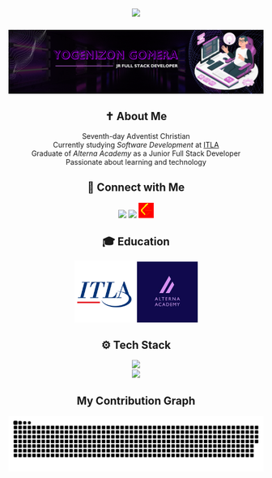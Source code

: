
<h1 align="center">
  <img src="https://readme-typing-svg.demolab.com?font=Fira+Code&duration=3000&pause=500&center=true&width=435&color=FF0000&lines=YonkiCode+Jr+Full+Stack+Developer" />
</h1>

<div align="center">
  <img src="assest/vaner.png" width="900"/>
</div>

<h2 align="center">✝ About Me</h2>

<div align="center">
  
Seventh-day Adventist Christian<br> 
Currently studying *Software Development* at [ITLA](https://itla.edu.do)<br>
Graduate of *Alterna Academy* as a Junior Full Stack Developer<br>
Passionate about learning and technology

</div>

<h2 align="center">📲 Connect with Me</h2>

<div align="center">

[<img src="https://skillicons.dev/icons?i=linkedin" height="30"/>](https://www.linkedin.com/in/yogenizon-gomera-jaquez-485159336/)
[<img src="https://skillicons.dev/icons?i=instagram" height="30"/>](https://www.instagram.com/yogenizon_gomera?igsh=eWc2anY3ejA4eHdu/)
[<img src="assest/descarga (1).png" height="30" style="filter: invert(16%) sepia(99%) saturate(7404%) hue-rotate(356deg) brightness(95%) contrast(118%)"/>](https://leetcode.com/u/YOJO_03/)

</div>

<h2 align="center">🎓 Education</h2>

<div align="center">

[<img src="assest/descarga.png" alt="ITLA" width="120" />](https://itla.edu.do/)
[<img src="assest/descarga (2).png" alt="Alterna Academy" width="120" />](https://www.alternaacademy.com/)

</div>

<h2 align="center">⚙ Tech Stack</h2>

<div align="center">

<img src="https://skillicons.dev/icons?i=ts,dart,flutter,kotlin,androidstudio,bootstrap,html,css,mysql,postgres,mongodb,dotnet,csharp" />
<br>
<img src="https://skillicons.dev/icons?i=sql" />

</div>

<h2 align="center">My Contribution Graph</h2>

<div align="center">

![snake gif](https://github.com/YOGENIZON/YOGENIZON/blob/output/github-snake-dark.svg)

</div>
